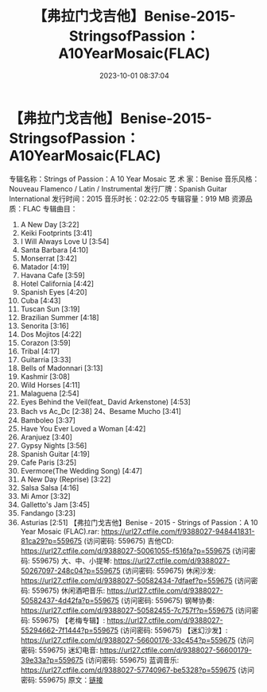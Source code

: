 ﻿---
title: 【弗拉门戈吉他】Benise-2015-StringsofPassion：A10YearMosaic(FLAC)
date: 2023-10-01 08:37:04
categories: 古典音乐、新世纪、纯音雅乐
tags: 纯音雅乐
---
# 【弗拉门戈吉他】Benise-2015-StringsofPassion：A10YearMosaic(FLAC)

专辑名称：Strings of Passion：A 10 Year
Mosaic
艺 术 家：Benise
音乐风格：Nouveau Flamenco / Latin / Instrumental
发行厂牌：Spanish Guitar International
发行时间：2015
音乐时长：02:22:05
专辑容量：919 MB
资源品质：FLAC
专辑曲目：
01. A New Day [3:22]
02. Keiki Footprints [3:41]
03. I Will Always Love U [3:54]
04. Santa Barbara [4:10]
05. Monserrat [3:42]
06. Matador [4:19]
07. Havana Cafe [3:59]
08. Hotel California [4:42]
09. Spanish Eyes [4:20]
10. Cuba [4:43]
11. Tuscan Sun [3:19]
12. Brazilian Summer [4:18]
13. Senorita [3:16]
14. Dos Mojitos [4:22]
15. Corazon [3:59]
16. Tribal [4:17]
17. Guitarria [3:33]
18. Bells of Madonnari [3:13]
19. Kashmir [3:08]
20. Wild Horses [4:11]
21. Malaguena [2:54]
22. Eyes Behind the Veil(feat_ David Arkenstone) [4:53]
23. Bach vs Ac_Dc [2:38]
24、Besame Mucho [3:41]
25. Bamboleo [3:37]
26. Have You Ever Loved a Woman [4:42]
27. Aranjuez [3:40]
28. Gypsy Nights [3:56]
29. Spanish Guitar [4:19]
30. Cafe Paris [3:25]
31. Evermore(The Wedding Song) [4:47]
32. A New Day (Reprise) [3:22]
33. Salsa Salsa [4:16]
34. Mi Amor [3:32]
35. Galletto's Jam [3:45]
36. Fandango [3:23]
37. Asturias [2:51]
【弗拉门戈吉他】Benise - 2015 - Strings of Passion：A 10 Year Mosaic
(FLAC).rar: https://url27.ctfile.com/f/9388027-948441831-81ca29?p=559675
(访问密码: 559675)
吉他CD: https://url27.ctfile.com/d/9388027-50061055-f516fa?p=559675
(访问密码: 559675)
大、中、小提琴: https://url27.ctfile.com/d/9388027-50267097-248c04?p=559675
(访问密码: 559675)
休闲沙发: https://url27.ctfile.com/d/9388027-50582434-7dfaef?p=559675
(访问密码: 559675)
休闲酒吧音乐: https://url27.ctfile.com/d/9388027-50582437-4d42fa?p=559675
(访问密码: 559675)
钢琴协奏: https://url27.ctfile.com/d/9388027-50582455-7c757f?p=559675
(访问密码: 559675)
【老梅专辑】: https://url27.ctfile.com/d/9388027-55294662-7f1444?p=559675
(访问密码: 559675)
【迷幻沙发】: https://url27.ctfile.com/d/9388027-56600176-33c454?p=559675
(访问密码: 559675)
迷幻电音: https://url27.ctfile.com/d/9388027-56600179-39e33a?p=559675
(访问密码: 559675)
蓝调音乐: https://url27.ctfile.com/d/9388027-57740967-be5328?p=559675
(访问密码: 559675)
原文：[链接](https://blog.sina.com.cn/s/blog_1647c7e76010313kn.html)